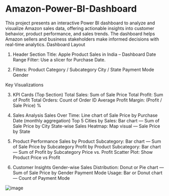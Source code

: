 # Amazon-Power-BI-Dashboard
This project presents an interactive Power BI dashboard to analyze and visualize Amazon sales data, offering actionable insights into customer behavior, product performance, and sales trends. The dashboard helps Amazon sellers and business stakeholders make informed decisions with real-time analytics.
Dashboard Layout

1. Header Section
Title: Apple Product Sales in India – Dashboard
Date Range Filter: Use a slicer for Purchase Date.

3. Filters:
Product Category / Subcategory
City / State
Payment Mode
Gender

Key Visualizations

3. KPI Cards (Top Section)
Total Sales: Sum of Sale Price
Total Profit: Sum of Profit
Total Orders: Count of Order ID
Average Profit Margin: (Profit / Sale Price) %

4. Sales Analysis
Sales Over Time: Line chart of Sale Price by Purchase Date (monthly aggregation)
Top 5 Cities by Sales: Bar chart — Sum of Sale Price by City
State-wise Sales Heatmap: Map visual — Sale Price by State

5. Product Performance
Sales by Product Subcategory: Bar chart — Sum of Sale Price by Subcategory
Profit by Product Subcategory: Bar chart — Sum of Profit by Subcategory
Price vs. Profit Scatter Plot: Show Product Price vs Profit

6. Customer Insights
Gender-wise Sales Distribution: Donut or Pie chart — Sum of Sale Price by Gender
Payment Mode Usage: Bar or Donut chart — Count of Payment Mode

![image](https://github.com/user-attachments/assets/d73cbfca-3328-48e8-8908-954a31e7f3db)
